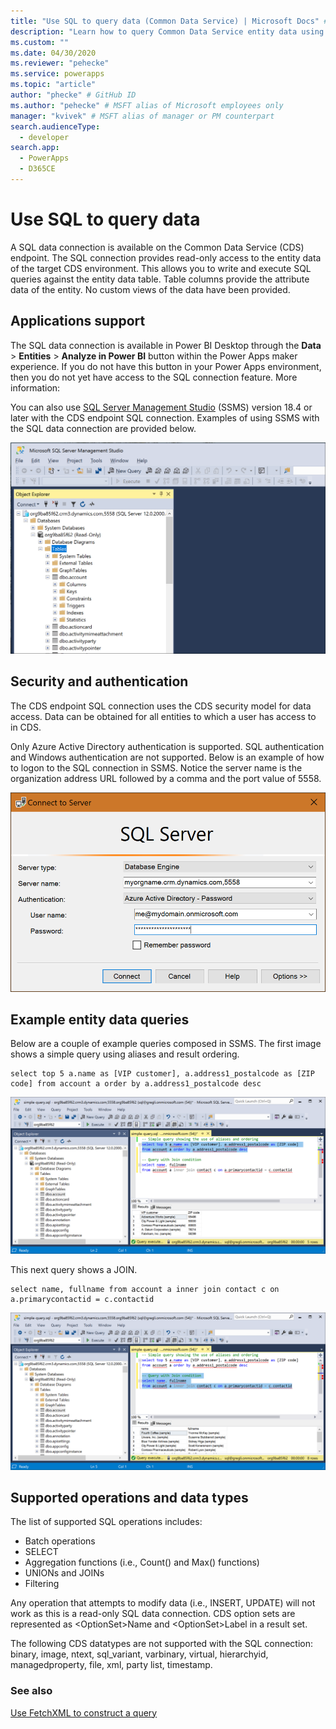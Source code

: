 ```yaml
---
title: "Use SQL to query data (Common Data Service) | Microsoft Docs" # Intent and product brand in a unique string of 43-59 chars including spaces
description: "Learn how to query Common Data Service entity data using SQL." # 115-145 characters including spaces. This abstract displays in the search result.
ms.custom: ""
ms.date: 04/30/2020
ms.reviewer: "pehecke"
ms.service: powerapps
ms.topic: "article"
author: "phecke" # GitHub ID
ms.author: "pehecke" # MSFT alias of Microsoft employees only
manager: "kvivek" # MSFT alias of manager or PM counterpart
search.audienceType: 
  - developer
search.app: 
  - PowerApps
  - D365CE
---
```


# Use SQL to query data

A SQL data connection is available on the Common Data Service (CDS) endpoint. The SQL connection provides read-only access to the entity data of the target CDS environment. This allows you to write and execute SQL queries against the entity data table. Table columns provide the attribute data of the entity. No custom views of the data have been provided.

## Applications support

The SQL data connection is available in Power BI Desktop through the **Data** > **Entities** > **Analyze in Power BI** button within the Power Apps maker experience. If you do not have this button in your Power Apps environment, then you do not yet have access to the SQL connection feature. More information: <link to related maker topic>

You can also use [SQL Server Management Studio](/sql/ssms/download-sql-server-management-studio-ssms) (SSMS) version 18.4 or later with the CDS endpoint SQL connection. Examples of using SSMS with the SQL data connection are provided below.

![Expanded account table](media/ssms-table-expanded.PNG)

## Security and authentication

The CDS endpoint SQL connection uses the CDS security model for data access. Data can be obtained for all entities to which a user has access to in CDS.

Only Azure Active Directory authentication is supported. SQL authentication and Windows authentication are not supported. Below is an example of how to logon to the SQL connection in SSMS. Notice the server name is the organization address URL followed by a comma and the port value of 5558.

![Connec dialog](media/ssms-connect-dialog.PNG)

## Example entity data queries

Below are a couple of example queries composed in SSMS. The first image shows a simple query using aliases and result ordering.

```tsql
select top 5 a.name as [VIP customer], a.address1_postalcode as [ZIP code] from account a order by a.address1_postalcode desc
```

![Simple query using aliases and ordering](media/ssms-simple-query.PNG)

This next query shows a JOIN.

```tsql
select name, fullname from account a inner join contact c on a.primarycontactid = c.contactid
```

![Another query using a JOIN](media/ssms-join-query.PNG)

## Supported operations and data types

The list of supported SQL operations includes:

- Batch operations
- SELECT
- Aggregation functions (i.e., Count() and Max() functions)
- UNIONs and JOINs
- Filtering

Any operation that attempts to modify data (i.e., INSERT, UPDATE) will not work as this is a read-only SQL data connection. CDS option sets are represented as \<OptionSet>Name and \<OptionSet>Label in a result set.

The following CDS datatypes are not supported with the SQL connection: binary, image,
ntext, sql_variant, varbinary, virtual, hierarchyid, managedproperty, file, xml, party list, timestamp.

### See also

[Use FetchXML to construct a query](use-fetchxml-construct-query.md)